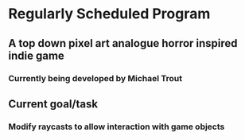 # Regularly Scheduled Program
## A top down pixel art analogue horror inspired indie game
### Currently being developed by Michael Trout
## Current goal/task
### Modify raycasts to allow interaction with game objects
